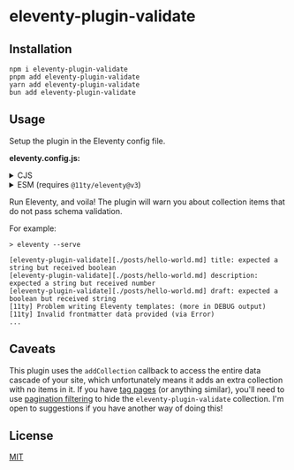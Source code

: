 # eleventy-plugin-validate

## Installation

```
npm i eleventy-plugin-validate
pnpm add eleventy-plugin-validate
yarn add eleventy-plugin-validate
bun add eleventy-plugin-validate
```

## Usage

Setup the plugin in the Eleventy config file.

**eleventy.config.js:**

<details>
    <summary>CJS</summary>

&nbsp;

```js
const pluginValidate = require('eleventy-plugin-validate');
const { z } = require('zod');

module.exports = (eleventyConfig) => {
	eleventyConfig.addPlugin(pluginValidate, {
		// Select the Zod library for schemas:
		validator: 'zod',
		schemas: [
			{
				// `collections: ['posts']` tells the plugin
				// to run this schema on the 'posts' collection.
				// If you omit this property, the schema will run against
				// collection items from the 'all' collection (a default
				// collection that Eleventy generates for you).
				collections: ['posts'],

				// `schema` should be a schema made with the validator
				// library selected in the above 'validator' property.
				schema: z
					.object({
						title: z.string(),
						description: z.string(),
						draft: z.boolean(),
					})
					// I suggest adding .strict() to your schema
					// for even more accurate validation.
					// With .strict(), extra properties
					// you have not specified in the schema object
					// will cause an error. For example, if you have an
					// optional property "edited", but you misspell it as
					// "edtied", .strict() will warn you!
					.strict(),
			},
		],
	});
};
```

</details>

<details>
    <summary>ESM (requires <code>@11ty/eleventy@v3</code>)</summary>

&nbsp;

> [!WARNING]
> At the moment `eleventy-plugin-validate` only works up to `@11ty/eleventy@3.0.0-alpha.6` due to [a change that removed the internal property used to isolate data from front matter only](https://github.com/11ty/eleventy/commit/70df967456c73edfa7aa0238b48dc54adb0ee4f1#r141478000).

```js
import pluginValidate from 'eleventy-plugin-validate';
import { z } from 'zod';

export default (eleventyConfig) => {
	eleventyConfig.addPlugin(pluginValidate, {
		// Select the Zod library for schemas:
		validator: 'zod',
		schemas: [
			{
				// `collections: ['posts']` tells the plugin
				// to run this schema on the 'posts' collection.
				// If you omit this property, the schema will run against
				// collection items from the 'all' collection (a default
				// collection that Eleventy generates for you).
				collections: ['posts'],

				// `schema` should be a schema made with the validator
				// library selected in the above 'validator' property.
				schema: z
					.object({
						title: z.string(),
						description: z.string(),
						draft: z.boolean(),
					})
					// I suggest adding .strict() to your schema
					// for even more accurate validation.
					// With .strict(), extra properties
					// you have not specified in the schema object
					// will cause an error. For example, if you have an
					// optional property "edited", but you misspell it as
					// "edtied", .strict() will warn you!
					.strict(),
			},
		],
	});
};
```

</details>

Run Eleventy, and voila! The plugin will warn you about collection items that do not pass schema validation.

For example:

```
> eleventy --serve

[eleventy-plugin-validate][./posts/hello-world.md] title: expected a string but received boolean
[eleventy-plugin-validate][./posts/hello-world.md] description: expected a string but received number
[eleventy-plugin-validate][./posts/hello-world.md] draft: expected a boolean but received string
[11ty] Problem writing Eleventy templates: (more in DEBUG output)
[11ty] Invalid frontmatter data provided (via Error)
...
```

## Caveats

This plugin uses the `addCollection` callback to access the entire data cascade of your site, which unfortunately means it adds an extra collection with no items in it. If you have [tag pages](https://www.11ty.dev/docs/quicktips/tag-pages/) (or anything similar), you'll need to use [pagination filtering](https://www.11ty.dev/docs/pagination/#filtering-values) to hide the `eleventy-plugin-validate` collection. I'm open to suggestions if you have another way of doing this!

## License

[MIT](LICENSE)
